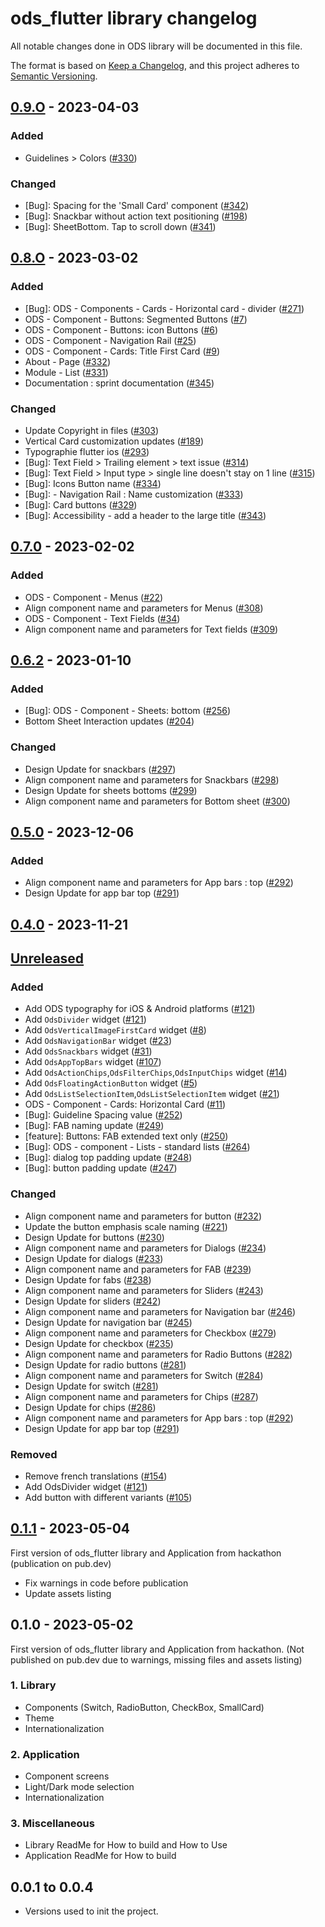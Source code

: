 # ods_flutter library changelog

All notable changes done in ODS library will be documented in this file.

The format is based on [Keep a Changelog](https://keepachangelog.com/en/1.0.0/),
and this project adheres to [Semantic Versioning](https://semver.org/spec/v2.0.0.html).

## [0.9.O](https://github.com/Orange-OpenSource/ods-flutter/compare/0.1.1...0.9.0) - 2023-04-03

### Added

- Guidelines > Colors ([#330](https://github.com/Orange-OpenSource/ods-flutter/issues/330))

### Changed

- [Bug]: Spacing for the 'Small Card' component ([#342](https://github.com/Orange-OpenSource/ods-flutter/issues/342))
- [Bug]: Snackbar without action text positioning ([#198](https://github.com/Orange-OpenSource/ods-flutter/issues/198))
- [Bug]: SheetBottom. Tap to scroll down ([#341](https://github.com/Orange-OpenSource/ods-flutter/issues/341))


## [0.8.O](https://github.com/Orange-OpenSource/ods-flutter/compare/0.1.1...0.8.0) - 2023-03-02

### Added

- [Bug]: ODS - Components - Cards - Horizontal card - divider ([#271](https://github.com/Orange-OpenSource/ods-flutter/issues/271))
- ODS - Component - Buttons: Segmented Buttons ([#7](https://github.com/Orange-OpenSource/ods-flutter/issues/7))
- ODS - Component - Buttons: icon Buttons ([#6](https://github.com/Orange-OpenSource/ods-flutter/issues/6))
- ODS - Component - Navigation Rail ([#25](https://github.com/Orange-OpenSource/ods-flutter/issues/25))
- ODS - Component - Cards: Title First Card ([#9](https://github.com/Orange-OpenSource/ods-flutter/issues/9))
- About - Page ([#332](https://github.com/Orange-OpenSource/ods-flutter/issues/332))
- Module - List ([#331](https://github.com/Orange-OpenSource/ods-flutter/issues/331))
- Documentation : sprint documentation ([#345](https://github.com/Orange-OpenSource/ods-flutter/issues/345))

### Changed

- Update Copyright in files ([#303](https://github.com/Orange-OpenSource/ods-flutter/issues/303))
- Vertical Card customization updates ([#189](https://github.com/Orange-OpenSource/ods-flutter/issues/189))
- Typographie flutter ios ([#293](https://github.com/Orange-OpenSource/ods-flutter/issues/293))
- [Bug]: Text Field > Trailing element > text issue ([#314](https://github.com/Orange-OpenSource/ods-flutter/issues/314))
- [Bug]: Text Field > Input type > single line doesn't stay on 1 line ([#315](https://github.com/Orange-OpenSource/ods-flutter/issues/315))
- [Bug]: Icons Button name ([#334](https://github.com/Orange-OpenSource/ods-flutter/issues/334))
- [Bug]: - Navigation Rail : Name customization ([#333](https://github.com/Orange-OpenSource/ods-flutter/issues/333))
- [Bug]: Card buttons ([#329](https://github.com/Orange-OpenSource/ods-flutter/issues/329))
- [Bug]: Accessibility - add a header to the large title ([#343](https://github.com/Orange-OpenSource/ods-flutter/issues/343))

## [0.7.0](https://github.com/Orange-OpenSource/ods-flutter/compare/0.1.1...0.7.0) - 2023-02-02

### Added

- ODS - Component - Menus ([#22](https://github.com/Orange-OpenSource/ods-flutter/issues/22))
- Align component name and parameters for Menus ([#308](https://github.com/Orange-OpenSource/ods-flutter/issues/308))
- ODS - Component - Text Fields ([#34](https://github.com/Orange-OpenSource/ods-flutter/issues/34))
- Align component name and parameters for Text fields ([#309](https://github.com/Orange-OpenSource/ods-flutter/issues/309))

## [0.6.2](https://github.com/Orange-OpenSource/ods-flutter/compare/0.1.1...0.6.2) - 2023-01-10

### Added

- [Bug]: ODS - Component - Sheets: bottom ([#256](https://github.com/Orange-OpenSource/ods-flutter/issues/256))
- Bottom Sheet Interaction updates ([#204](https://github.com/Orange-OpenSource/ods-flutter/issues/204))

### Changed

- Design Update for snackbars ([#297](https://github.com/Orange-OpenSource/ods-flutter/issues/297))
- Align component name and parameters for Snackbars ([#298](https://github.com/Orange-OpenSource/ods-flutter/issues/298))
- Design Update for sheets bottoms ([#299](https://github.com/Orange-OpenSource/ods-flutter/issues/299))
- Align component name and parameters for Bottom sheet ([#300](https://github.com/Orange-OpenSource/ods-flutter/issues/300))

## [0.5.0](https://github.com/Orange-OpenSource/ods-flutter/compare/0.1.0...0.5.0) - 2023-12-06

### Added

- Align component name and parameters for App bars : top ([#292](https://github.com/Orange-OpenSource/ods-flutter/issues/292))
- Design Update for app bar top ([#291](https://github.com/Orange-OpenSource/ods-flutter/issues/291))


## [0.4.0](https://github.com/Orange-OpenSource/ods-flutter/compare/0.1.0...0.4.0) - 2023-11-21

## [Unreleased](https://github.com/Orange-OpenSource/ods-flutter/compare/0.1.1...main)


### Added

- Add ODS typography for iOS & Android platforms ([#121](https://github.com/Orange-OpenSource/ods-flutter/issues/121))
- Add `OdsDivider` widget ([#121](https://github.com/Orange-OpenSource/ods-flutter/issues/121))
- Add `OdsVerticalImageFirstCard` widget ([#8](https://github.com/Orange-OpenSource/ods-flutter/issues/8))
- Add `OdsNavigationBar` widget ([#23](https://github.com/Orange-OpenSource/ods-flutter/issues/23))
- Add `OdsSnackbars` widget ([#31](https://github.com/Orange-OpenSource/ods-flutter/issues/31))
- Add `OdsAppTopBars` widget ([#107](https://github.com/Orange-OpenSource/ods-flutter/issues/107))
- Add `OdsActionChips`,`OdsFilterChips`,`OdsInputChips` widget ([#14](https://github.com/Orange-OpenSource/ods-flutter/issues/14))
- Add `OdsFloatingActionButton` widget ([#5](https://github.com/Orange-OpenSource/ods-flutter/issues/5))
- Add `OdsListSelectionItem`,`OdsListSelectionItem` widget ([#21](https://github.com/Orange-OpenSource/ods-flutter/issues/21))
- ODS - Component - Cards: Horizontal Card ([#11](https://github.com/Orange-OpenSource/ods-flutter/issues/11))
- [Bug]: Guideline Spacing value ([#252](https://github.com/Orange-OpenSource/ods-flutter/issues/252))
- [Bug]: FAB naming update ([#249](https://github.com/Orange-OpenSource/ods-flutter/issues/249))
- [feature]: Buttons: FAB extended text only ([#250](https://github.com/Orange-OpenSource/ods-flutter/issues/250))
- [Bug]: ODS - component - Lists - standard lists ([#264](https://github.com/Orange-OpenSource/ods-flutter/issues/264))
- [Bug]: dialog top padding update ([#248](https://github.com/Orange-OpenSource/ods-flutter/issues/248))
- [Bug]: button padding update ([#247](https://github.com/Orange-OpenSource/ods-flutter/issues/247))

### Changed

- Align component name and parameters for button ([#232](https://github.com/Orange-OpenSource/ods-flutter/issues/232))
- Update the button emphasis scale naming ([#221](https://github.com/Orange-OpenSource/ods-flutter/issues/221))
- Design Update for buttons ([#230](https://github.com/Orange-OpenSource/ods-flutter/issues/230))
- Align component name and parameters for Dialogs ([#234](https://github.com/Orange-OpenSource/ods-flutter/issues/234))
- Design Update for dialogs ([#233](https://github.com/Orange-OpenSource/ods-flutter/issues/233))
- Align component name and parameters for FAB ([#239](https://github.com/Orange-OpenSource/ods-flutter/issues/239))
- Design Update for fabs ([#238](https://github.com/Orange-OpenSource/ods-flutter/issues/238))
- Align component name and parameters for Sliders ([#243](https://github.com/Orange-OpenSource/ods-flutter/issues/243))
- Design Update for sliders ([#242](https://github.com/Orange-OpenSource/ods-flutter/issues/242))
- Align component name and parameters for Navigation bar ([#246](https://github.com/Orange-OpenSource/ods-flutter/issues/246))
- Design Update for navigation bar ([#245](https://github.com/Orange-OpenSource/ods-flutter/issues/245))
- Align component name and parameters for Checkbox ([#279](https://github.com/Orange-OpenSource/ods-flutter/issues/279))
- Design Update for checkbox ([#235](https://github.com/Orange-OpenSource/ods-flutter/issues/235))
- Align component name and parameters for Radio Buttons ([#282](https://github.com/Orange-OpenSource/ods-flutter/issues/282))
- Design Update for radio buttons ([#281](https://github.com/Orange-OpenSource/ods-flutter/issues/281))
- Align component name and parameters for Switch ([#284](https://github.com/Orange-OpenSource/ods-flutter/issues/284))
- Design Update for switch ([#281](https://github.com/Orange-OpenSource/ods-flutter/issues/283))
- Align component name and parameters for Chips ([#287](https://github.com/Orange-OpenSource/ods-flutter/issues/287))
- Design Update for chips ([#286](https://github.com/Orange-OpenSource/ods-flutter/issues/286))
- Align component name and parameters for App bars : top ([#292](https://github.com/Orange-OpenSource/ods-flutter/issues/292))
- Design Update for app bar top ([#291](https://github.com/Orange-OpenSource/ods-flutter/issues/291))

### Removed

- Remove french translations ([#154](https://github.com/Orange-OpenSource/ods-flutter/issues/154))
- Add OdsDivider widget ([#121](https://github.com/Orange-OpenSource/ods-flutter/issues/121))
- Add button with different variants ([#105](https://github.com/Orange-OpenSource/ods-flutter/issues/105))

## [0.1.1](https://github.com/Orange-OpenSource/ods-flutter/compare/0.1.0...0.1.1) - 2023-05-04

First version of ods_flutter library and Application from hackathon (publication on pub.dev)

* Fix warnings in code before publication
* Update assets listing

## 0.1.0 - 2023-05-02

First version of ods_flutter library and Application from hackathon.
(Not published on pub.dev due to warnings, missing files and assets listing)

### 1. Library

* Components (Switch, RadioButton, CheckBox, SmallCard)
* Theme
* Internationalization

### 2. Application

* Component screens
* Light/Dark mode selection
* Internationalization

### 3. Miscellaneous

* Library ReadMe for How to build and How to Use
* Application ReadMe for How to build

## 0.0.1 to 0.0.4

* Versions used to init the project.
